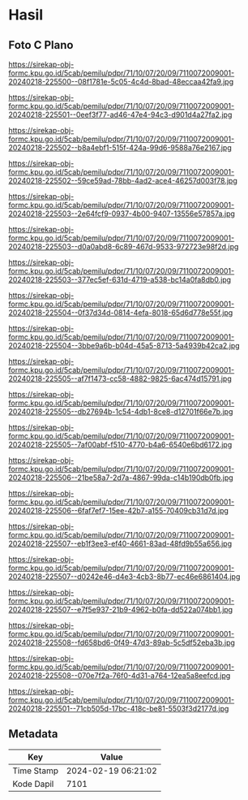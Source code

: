 # Hasil

## Foto C Plano

https://sirekap-obj-formc.kpu.go.id/5cab/pemilu/pdpr/71/10/07/20/09/7110072009001-20240218-225500--08f1781e-5c05-4c4d-8bad-48eccaa42fa9.jpg

https://sirekap-obj-formc.kpu.go.id/5cab/pemilu/pdpr/71/10/07/20/09/7110072009001-20240218-225501--0eef3f77-ad46-47e4-94c3-d901d4a27fa2.jpg

https://sirekap-obj-formc.kpu.go.id/5cab/pemilu/pdpr/71/10/07/20/09/7110072009001-20240218-225502--b8a4ebf1-515f-424a-99d6-9588a76e2167.jpg

https://sirekap-obj-formc.kpu.go.id/5cab/pemilu/pdpr/71/10/07/20/09/7110072009001-20240218-225502--59ce59ad-78bb-4ad2-ace4-46257d003f78.jpg

https://sirekap-obj-formc.kpu.go.id/5cab/pemilu/pdpr/71/10/07/20/09/7110072009001-20240218-225503--2e64fcf9-0937-4b00-9407-13556e57857a.jpg

https://sirekap-obj-formc.kpu.go.id/5cab/pemilu/pdpr/71/10/07/20/09/7110072009001-20240218-225503--d0a0abd8-6c89-467d-9533-972723e98f2d.jpg

https://sirekap-obj-formc.kpu.go.id/5cab/pemilu/pdpr/71/10/07/20/09/7110072009001-20240218-225503--377ec5ef-631d-4719-a538-bc14a0fa8db0.jpg

https://sirekap-obj-formc.kpu.go.id/5cab/pemilu/pdpr/71/10/07/20/09/7110072009001-20240218-225504--0f37d34d-0814-4efa-8018-65d6d778e55f.jpg

https://sirekap-obj-formc.kpu.go.id/5cab/pemilu/pdpr/71/10/07/20/09/7110072009001-20240218-225504--3bbe9a6b-b04d-45a5-8713-5a4939b42ca2.jpg

https://sirekap-obj-formc.kpu.go.id/5cab/pemilu/pdpr/71/10/07/20/09/7110072009001-20240218-225505--af7f1473-cc58-4882-9825-6ac474d15791.jpg

https://sirekap-obj-formc.kpu.go.id/5cab/pemilu/pdpr/71/10/07/20/09/7110072009001-20240218-225505--db27694b-1c54-4db1-8ce8-d12701f66e7b.jpg

https://sirekap-obj-formc.kpu.go.id/5cab/pemilu/pdpr/71/10/07/20/09/7110072009001-20240218-225505--7af00abf-f510-4770-b4a6-6540e6bd6172.jpg

https://sirekap-obj-formc.kpu.go.id/5cab/pemilu/pdpr/71/10/07/20/09/7110072009001-20240218-225506--21be58a7-2d7a-4867-99da-c14b190db0fb.jpg

https://sirekap-obj-formc.kpu.go.id/5cab/pemilu/pdpr/71/10/07/20/09/7110072009001-20240218-225506--6faf7ef7-15ee-42b7-a155-70409cb31d7d.jpg

https://sirekap-obj-formc.kpu.go.id/5cab/pemilu/pdpr/71/10/07/20/09/7110072009001-20240218-225507--eb1f3ee3-ef40-4661-83ad-48fd9b55a656.jpg

https://sirekap-obj-formc.kpu.go.id/5cab/pemilu/pdpr/71/10/07/20/09/7110072009001-20240218-225507--d0242e46-d4e3-4cb3-8b77-ec46e6861404.jpg

https://sirekap-obj-formc.kpu.go.id/5cab/pemilu/pdpr/71/10/07/20/09/7110072009001-20240218-225507--e7f5e937-21b9-4962-b0fa-dd522a074bb1.jpg

https://sirekap-obj-formc.kpu.go.id/5cab/pemilu/pdpr/71/10/07/20/09/7110072009001-20240218-225508--fd658bd6-0f49-47d3-89ab-5c5df52eba3b.jpg

https://sirekap-obj-formc.kpu.go.id/5cab/pemilu/pdpr/71/10/07/20/09/7110072009001-20240218-225508--070e7f2a-76f0-4d31-a764-12ea5a8eefcd.jpg

https://sirekap-obj-formc.kpu.go.id/5cab/pemilu/pdpr/71/10/07/20/09/7110072009001-20240218-225501--71cb505d-17bc-418c-be81-5503f3d2177d.jpg


## Metadata

| Key        | Value               |
| ---------- | ------------------- |
| Time Stamp | 2024-02-19 06:21:02 |
| Kode Dapil | 7101                |



